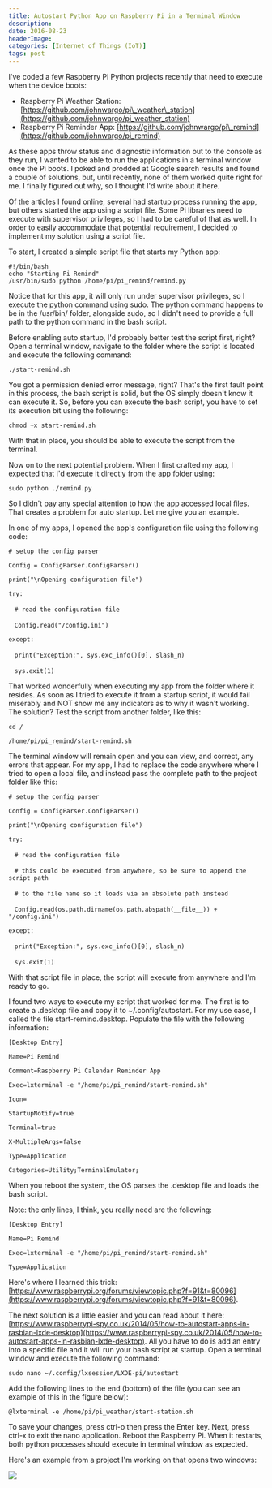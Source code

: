 ```yaml
---
title: Autostart Python App on Raspberry Pi in a Terminal Window
description: 
date: 2016-08-23
headerImage: 
categories: [Internet of Things (IoT)]
tags: post
---
```


I've coded a few Raspberry Pi Python projects recently that need to execute when the device boots:

*   Raspberry Pi Weather Station: [https://github.com/johnwargo/pi\_weather\_station](https://github.com/johnwargo/pi_weather_station)
*   Raspberry Pi Reminder App: [https://github.com/johnwargo/pi\_remind](https://github.com/johnwargo/pi_remind)

As these apps throw status and diagnostic information out to the console as they run, I wanted to be able to run the applications in a terminal window once the Pi boots. I poked and prodded at Google search results and found a couple of solutions, but, until recently, none of them worked quite right for me. I finally figured out why, so I thought I'd write about it here.

Of the articles I found online, several had startup process running the app, but others started the app using a script file. Some Pi libraries need to execute with supervisor privileges, so I had to be careful of that as well. In order to easily accommodate that potential requirement, I decided to implement my solution using a script file.

To start, I created a simple script file that starts my Python app:

`#!/bin/bash`  
`echo "Starting Pi Remind"`  
`/usr/bin/sudo python /home/pi/pi_remind/remind.py`

Notice that for this app, it will only run under supervisor privileges, so I execute the python command using sudo. The python command happens to be in the /usr/bin/ folder, alongside sudo, so I didn't need to provide a full path to the python command in the bash script.

Before enabling auto startup, I'd probably better test the script first, right? Open a terminal window, navigate to the folder where the script is located and execute the following command:

`./start-remind.sh`

You got a permission denied error message, right? That's the first fault point in this process, the bash script is solid, but the OS simply doesn't know it can execute it. So, before you can execute the bash script, you have to set its execution bit using the following:

`chmod +x start-remind.sh`

With that in place, you should be able to execute the script from the terminal.

Now on to the next potential problem. When I first crafted my app, I expected that I'd execute it directly from the app folder using:

`sudo python ./remind.py`

So I didn't pay any special attention to how the app accessed local files. That creates a problem for auto startup. Let me give you an example.

In one of my apps, I opened the app's configuration file using the following code:

`# setup the config parser`

`Config = ConfigParser.ConfigParser()`

`print("\nOpening configuration file")`

`try:`

   `# read the configuration file`

   `Config.read("/config.ini")`

`except:`

   `print("Exception:", sys.exc_info()[0], slash_n)`

   `sys.exit(1)`

That worked wonderfully when executing my app from the folder where it resides. As soon as I tried to execute it from a startup script, it would fail miserably and NOT show me any indicators as to why it wasn't working. The solution? Test the script from another folder, like this:

`cd /`

`/home/pi/pi_remind/start-remind.sh`

The terminal window will remain open and you can view, and correct, any errors that appear. For my app, I had to replace the code anywhere where I tried to open a local file, and instead pass the complete path to the project folder like this:

`# setup the config parser`

`Config = ConfigParser.ConfigParser()`

`print("\nOpening configuration file")`

`try:`

   `# read the configuration file`

   `# this could be executed from anywhere, so be sure to append the script path`

   `# to the file name so it loads via an absolute path instead`

   `Config.read(os.path.dirname(os.path.abspath(__file__)) + "/config.ini")`

`except:`

   `print("Exception:", sys.exc_info()[0], slash_n)`

   `sys.exit(1)`

With that script file in place, the script will execute from anywhere and I'm ready to go.

I found two ways to execute my script that worked for me. The first is to create a .desktop file and copy it to ~/.config/autostart. For my use case, I called the file start-remind.desktop. Populate the file with the following information:

`[Desktop Entry]`

`Name=Pi Remind`

`Comment=Raspberry Pi Calendar Reminder App`

`Exec=lxterminal -e "/home/pi/pi_remind/start-remind.sh"`

`Icon=`

`StartupNotify=true`

`Terminal=true`

`X-MultipleArgs=false`

`Type=Application`

`Categories=Utility;TerminalEmulator;`

When you reboot the system, the OS parses the .desktop file and loads the bash script.

Note: the only lines, I think, you really need are the following:

`[Desktop Entry]`

`Name=Pi Remind`

`Exec=lxterminal -e "/home/pi/pi_remind/start-remind.sh"`

`Type=Application`

Here's where I learned this trick: [https://www.raspberrypi.org/forums/viewtopic.php?f=91&t=80096](https://www.raspberrypi.org/forums/viewtopic.php?f=91&t=80096).

The next solution is a little easier and you can read about it here: [https://www.raspberrypi-spy.co.uk/2014/05/how-to-autostart-apps-in-rasbian-lxde-desktop](https://www.raspberrypi-spy.co.uk/2014/05/how-to-autostart-apps-in-rasbian-lxde-desktop). All you have to do is add an entry into a specific file and it will run your bash script at startup. Open a terminal window and execute the following command:

`sudo nano ~/.config/lxsession/LXDE-pi/autostart`

Add the following lines to the end (bottom) of the file (you can see an example of this in the figure below):

`@lxterminal -e /home/pi/pi_weather/start-station.sh`

To save your changes, press ctrl-o then press the Enter key. Next, press ctrl-x to exit the nano application. Reboot the Raspberry Pi. When it restarts, both python processes should execute in terminal window as expected.

Here's an example from a project I'm working on that opens two windows:

![](/images/2016/pi-weather-monitor-startup-640.png)
